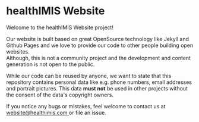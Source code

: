 # healthIMIS Website
Welcome to the healthIMIS Website project!  

Our website is built based on great OpenSource technology like Jekyll and Github Pages and we love to provide our code to other people building open websites.  
Although, this is not a community project and the development and content generation is not open to the public.

While our code can be reused by anyone, we want to state that this repository contains personal data like e.g. phone numbers, email addresses and portrait pictures. This data **must not** be used in other projects without the consent of the data's copyright owners.

If you notice any bugs or mistakes, feel welcome to contact us at [&#119;&#101;&#098;&#115;&#105;&#116;&#101;&#064;&#104;&#101;&#097;&#108;&#116;&#104;&#105;&#109;&#105;&#115;&#046;&#099;&#111;&#109;&#032;](mailto:&#119;&#101;&#098;&#115;&#105;&#116;&#101;&#064;&#104;&#101;&#097;&#108;&#116;&#104;&#105;&#109;&#105;&#115;&#046;&#099;&#111;&#109;&#032;) or file an issue.
